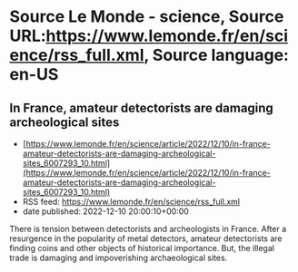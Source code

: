 # Source Le Monde - science, Source URL:https://www.lemonde.fr/en/science/rss_full.xml, Source language: en-US

## In France, amateur detectorists are damaging archeological sites
 - [https://www.lemonde.fr/en/science/article/2022/12/10/in-france-amateur-detectorists-are-damaging-archeological-sites_6007293_10.html](https://www.lemonde.fr/en/science/article/2022/12/10/in-france-amateur-detectorists-are-damaging-archeological-sites_6007293_10.html)
 - RSS feed: https://www.lemonde.fr/en/science/rss_full.xml
 - date published: 2022-12-10 20:00:10+00:00

There is tension between detectorists and archeologists in France. After a resurgence in the popularity of metal detectors, amateur detectorists are finding coins and other objects of historical importance. But, the illegal trade is damaging and impoverishing archaeological sites.
